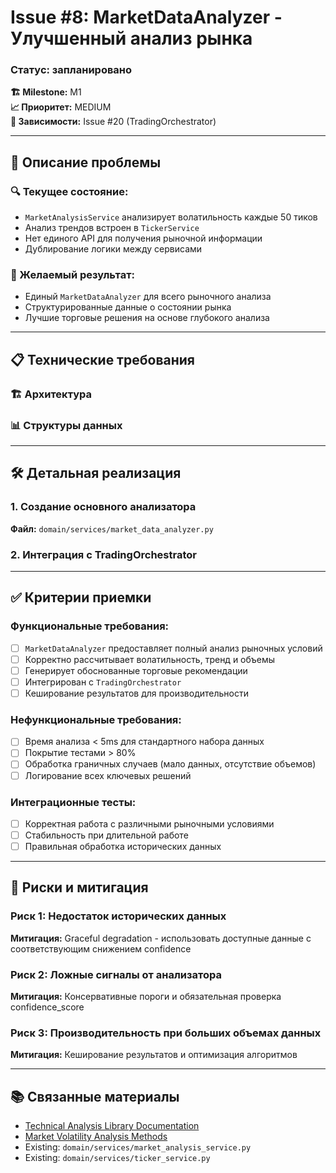 # Issue #8: MarketDataAnalyzer - Улучшенный анализ рынка
### Статус: запланировано

**🏗️ Milestone:** M1  
**📈 Приоритет:** MEDIUM  
**🔗 Зависимости:** Issue #20 (TradingOrchestrator)

---

## 📝 Описание проблемы


### 🔍 Текущее состояние:
- `MarketAnalysisService` анализирует волатильность каждые 50 тиков
- Анализ трендов встроен в `TickerService`
- Нет единого API для получения рыночной информации
- Дублирование логики между сервисами

### 🎯 Желаемый результат:
- Единый `MarketDataAnalyzer` для всего рыночного анализа
- Структурированные данные о состоянии рынка
- Лучшие торговые решения на основе глубокого анализа

---

## 📋 Технические требования

### 🏗️ Архитектура


### 📊 Структуры данных


---

## 🛠️ Детальная реализация

### 1. **Создание основного анализатора**

**Файл:** `domain/services/market_data_analyzer.py`


### 2. **Интеграция с TradingOrchestrator**


---

## ✅ Критерии приемки

### Функциональные требования:
- [ ] `MarketDataAnalyzer` предоставляет полный анализ рыночных условий
- [ ] Корректно рассчитывает волатильность, тренд и объемы
- [ ] Генерирует обоснованные торговые рекомендации
- [ ] Интегрирован с `TradingOrchestrator`
- [ ] Кеширование результатов для производительности

### Нефункциональные требования:
- [ ] Время анализа < 5ms для стандартного набора данных
- [ ] Покрытие тестами > 80%
- [ ] Обработка граничных случаев (мало данных, отсутствие объемов)
- [ ] Логирование всех ключевых решений

### Интеграционные тесты:
- [ ] Корректная работа с различными рыночными условиями
- [ ] Стабильность при длительной работе
- [ ] Правильная обработка исторических данных

---

## 🚧 Риски и митигация

### Риск 1: Недостаток исторических данных
**Митигация:** Graceful degradation - использовать доступные данные с соответствующим снижением confidence

### Риск 2: Ложные сигналы от анализатора
**Митигация:** Консервативные пороги и обязательная проверка confidence_score

### Риск 3: Производительность при больших объемах данных
**Митигация:** Кеширование результатов и оптимизация алгоритмов

---

## 📚 Связанные материалы

- [Technical Analysis Library Documentation](https://technical-analysis-library-in-python.readthedocs.io/)
- [Market Volatility Analysis Methods](https://www.investopedia.com/terms/v/volatility.asp)
- Existing: `domain/services/market_analysis_service.py`
- Existing: `domain/services/ticker_service.py`
